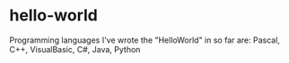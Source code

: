 # hello-world

Programming languages I've wrote the "HelloWorld" in so far are:
Pascal, C++, VisualBasic, C#, Java, Python
